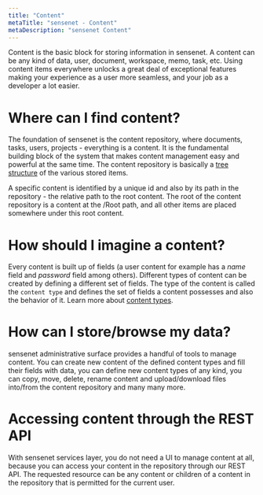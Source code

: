 ```yaml
---
title: "Content"
metaTitle: "sensenet - Content"
metaDescription: "sensenet Content"
---
```


Content is the basic block for storing information in sensenet. A content can be any kind of data, user, document, workspace, memo, task, etc. Using content items everywhere unlocks a great deal of exceptional features making your experience as a user more seamless, and your job as a developer a lot easier.

# Where can I find content?

The foundation of sensenet is the content repository, where documents, tasks, users, projects - everything is a content. It is the fundamental building block of the system that makes content management easy and powerful at the same time. The content repository is basically a [tree structure](/concepts/content-tree) of the various stored items.

A specific content is identified by a unique id and also by its path in the repository - the relative path to the root content. The root of the content repository is a content at the /Root path, and all other items are placed somewhere under this root content.

# How should I imagine a content?

Every content is built up of fields (a user content for example has a *name* field and *password* field among others). Different types of content can be created by defining a different set of fields. The type of the content is called the ```content type``` and defines the set of fields a content possesses and also the behavior of it. Learn more about [content types](/concepts/content-types).

# How can I store/browse my data?

sensenet administrative surface provides a handful of tools to manage content. You can create new content of the defined content types and fill their fields with data, you can define new content types of any kind, you can copy, move, delete, rename content and upload/download files into/from the content repository and many many more.

# Accessing content through the REST API

With sensenet services layer, you do not need a UI to manage content at all, because you can access your content in the repository through our REST API. The requested resource can be any content or children of a content in the repository that is permitted for the current user.
